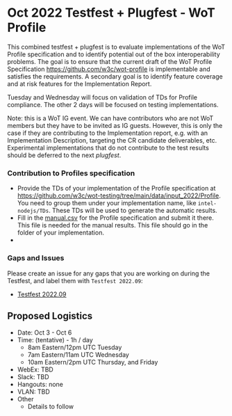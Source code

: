 # Oct 2022 Testfest + Plugfest - WoT Profile
This combined testfest + plugfest is to evaluate implementations of the WoT Profile specification and to identify potential 
out of the box interoperability problems.
The goal is to ensure that the current draft of the WoT Profile Specification https://github.com/w3c/wot-profile is implementable
and satisfies the requirements.
A secondary goal is to identify feature coverage and at risk features for the Implementation Report.

Tuesday and Wednesday will focus on validation of TDs for Profile compliance. The other 2 days will be focused on testing implementations. 

Note: this is a WoT IG event.  We can have contributors who are not WoT members but they have to be
invited as IG guests.  However, this is only the case if they are contributing to the Implementation report,
e.g. with an Implementation Description, targeting the CR candidate deliverables, etc.  Experimental
implementations that do not contribute to the test results should be deferred to the next *plugfest*.

### Contribution to Profiles specification
  - Provide the TDs of your implementation of the Profile specification at https://github.com/w3c/wot-testing/tree/main/data/input_2022/Profile. 
    You need to group them under your implementation name, like `intel-nodejs/TDs`. These TDs will be used to generate the automatic results.
  - Fill in the [manual.csv](https://github.com/w3c/wot-testing/blob/main/events/2022.09.Online/Profile/manual.csv) for the Profile specification 
    and submit it there. This file is needed for the manual results. This file should go in the folder of your implementation.
  -
### Gaps and Issues
Please create an issue for any gaps that you are working on during the Testfest, and label them with `Testfest 2022.09`:
- [Testfest 2022.09](https://github.com/w3c/wot-testing/labels/Testfest%202022.09)

## Proposed Logistics
* Date: Oct 3 - Oct 6 
* Time: (tentative) - 1h / day
   - 8am Eastern/12pm UTC Tuesday
   - 7am Eastern/11am UTC Wednesday
   - 10am Eastern/2pm UTC Thursday, and Friday
* WebEx: TBD
* Slack: TBD
* Hangouts: none
* VLAN: TBD
* Other
   - Details to follow
